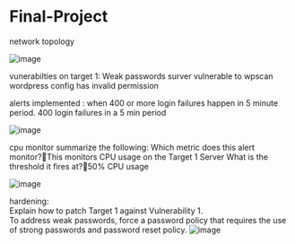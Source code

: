 # Final-Project



network topology 



![image](https://user-images.githubusercontent.com/96326971/178898808-d6d8a057-6f76-45f6-a570-732669d6a6c0.png)




vunerabilties on target 1: Weak passwords
                           surver vulnerable to wpscan
                           wordpress config has invalid permission
                           
alerts implemented : when 400 or more login failures happen in 5 minute period.
                          400 login failures in a 5 min period
                          
                          
                          
                          
                          
                          
![image](https://user-images.githubusercontent.com/96326971/178899549-aa17c896-48c1-4ad7-8c5a-88d08c06de8a.png)




cpu monitor summarize the following: Which metric does this alert monitor?This monitors CPU usage on the Target 1 Server
                                     What is the threshold it fires at?50% CPU usage






![image](https://user-images.githubusercontent.com/96326971/178900000-ed46e7cf-2bfe-48ce-8351-46f9d8568e0f.png)







hardening:   
Explain how to patch Target 1 against Vulnerability 1.           
To address weak passwords, force a password policy that requires the use of strong passwords and password reset policy.
![image](https://user-images.githubusercontent.com/96326971/178900180-249726d1-346c-401c-8a0b-e96acf09af17.png)


        

              
